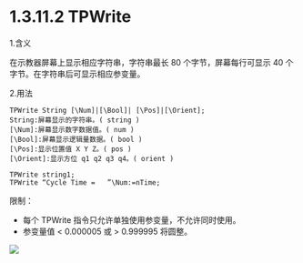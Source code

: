 # 1.3.11.2 TPWrite

1.含义

在示教器屏幕上显示相应字符串，字符串最长 80 个字节，屏幕每行可显示 40 个字节。在字符串后可显示相应参变量。

2.用法

```
TPWrite String [\Num]|[\Bool]| [\Pos]|[\Orient];
String:屏幕显示的字符串。( string )  
[\Num]:屏幕显示数字数据值。( num ) 
[\Bool]:屏幕显示逻辑量数据。( bool ) 
[\Pos]:显示位置值 X Y Z。( pos ) 
[\Orient]:显示方位 q1 q2 q3 q4。( orient )
```

```
TPWrite string1;
TPWrite “Cycle Time =   ”\Num:=nTime;
```

限制：

- 每个 TPWrite 指令只允许单独使用参变量，不允许同时使用。
- 参变量值 < 0.000005 或 > 0.999995 将圆整。

![](D:\机器人竞赛\docsifynet\docs\picture\tpwrite.png)